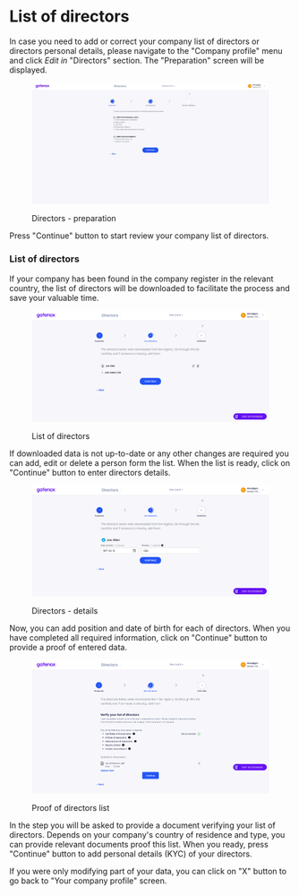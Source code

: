 # List of directors

In case you need to add or correct your company list of directors or directors personal details, please navigate to the "Company profile" menu and click _Edit in_ "Directors" section. The "Preparation" screen will be displayed.

<figure><img src="../../../.gitbook/assets/dir_prep.png" alt=""><figcaption><p>Directors - preparation</p></figcaption></figure>

Press "Continue" button to start review your company list of directors.

### List of directors

If your company has been found in the company register in the relevant country, the list of directors will be downloaded to facilitate the process and save your valuable time.

<figure><img src="../../../.gitbook/assets/dir_add.png" alt=""><figcaption><p>List of directors</p></figcaption></figure>

If downloaded data is not up-to-date or any other changes are required you can add, edit or delete a person form the list. When the list is ready, click on "Continue" button to enter directors details.

&#x20;

<figure><img src="../../../.gitbook/assets/dir_personal.png" alt=""><figcaption><p>Directors - details</p></figcaption></figure>

Now, you can add position and date of birth for each of directors. When you have completed all required information, click on "Continue" button to provide a proof of entered data.

&#x20;

<figure><img src="../../../.gitbook/assets/dir_proof_list.png" alt=""><figcaption><p>Proof of directors list</p></figcaption></figure>

In the step you will be asked to provide a document verifying your list of directors. Depends on your company's country of residence and type, you can provide relevant documents proof this list. When you ready, press "Continue" button to add personal details (KYC) of your directors.

If you were only modifying part of your data, you can click on "X" button to go back to "Your company profile" screen.

